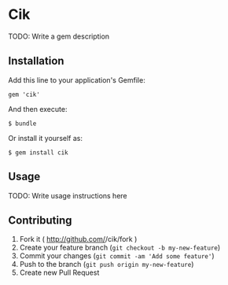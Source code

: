 # Cik

TODO: Write a gem description

## Installation

Add this line to your application's Gemfile:

    gem 'cik'

And then execute:

    $ bundle

Or install it yourself as:

    $ gem install cik

## Usage

TODO: Write usage instructions here

## Contributing

1. Fork it ( http://github.com/<my-github-username>/cik/fork )
2. Create your feature branch (`git checkout -b my-new-feature`)
3. Commit your changes (`git commit -am 'Add some feature'`)
4. Push to the branch (`git push origin my-new-feature`)
5. Create new Pull Request
